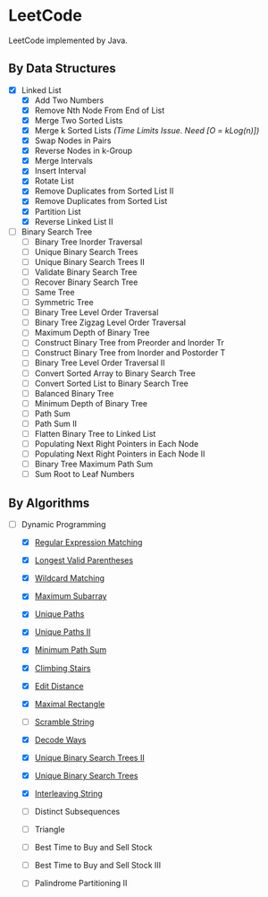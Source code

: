 # LeetCode

LeetCode implemented by Java.

## By Data Structures
- [x] Linked List
	- [x] Add Two Numbers
	- [x] Remove Nth Node From End of List
	- [x] Merge Two Sorted Lists
	- [x] Merge k Sorted Lists *_(Time Limits Issue. Need [O = kLog(n)])_*
	- [x] Swap Nodes in Pairs
	- [x] Reverse Nodes in k-Group
	- [x] Merge Intervals
	- [x] Insert Interval
	- [x] Rotate List
	- [x] Remove Duplicates from Sorted List II
	- [x] Remove Duplicates from Sorted List
	- [x] Partition List
	- [x] Reverse Linked List II
- [ ] Binary Search Tree
	- [ ] Binary Tree Inorder Traversal
	- [ ] Unique Binary Search Trees
	- [ ] Unique Binary Search Trees II
	- [ ] Validate Binary Search Tree
	- [ ] Recover Binary Search Tree
	- [ ] Same Tree
	- [ ] Symmetric Tree
	- [ ] Binary Tree Level Order Traversal
	- [ ] Binary Tree Zigzag Level Order Traversal
	- [ ] Maximum Depth of Binary Tree
	- [ ] Construct Binary Tree from Preorder and Inorder Tr
	- [ ] Construct Binary Tree from Inorder and Postorder T
	- [ ] Binary Tree Level Order Traversal II
	- [ ] Convert Sorted Array to Binary Search Tree
	- [ ] Convert Sorted List to Binary Search Tree
	- [ ] Balanced Binary Tree
	- [ ] Minimum Depth of Binary Tree
	- [ ] Path Sum
	- [ ] Path Sum II
	- [ ] Flatten Binary Tree to Linked List
	- [ ] Populating Next Right Pointers in Each Node
	- [ ] Populating Next Right Pointers in Each Node II
	- [ ] Binary Tree Maximum Path Sum
	- [ ] Sum Root to Leaf Numbers

## By Algorithms
- [ ] Dynamic Programming
	- [x] [Regular Expression Matching](./DP/Regular_Expression_Matching.md)
	- [x] [Longest Valid Parentheses](./DP/Longest_Valid_Parentheses.md)
	- [x] [Wildcard Matching](./DP/Wildcard_Matching.md)
	- [x] [Maximum Subarray](./DP/Maximum_Subarray.md)
	- [x] [Unique Paths](./DP/Unique_Paths.md)
	- [x] [Unique Paths II](./DP/Unique_Paths_II.md)
	- [x] [Minimum Path Sum](./DP/Minimum_Path_Sum.md)
	- [x] [Climbing Stairs](./DP/Climbing_Stairs.md)
	- [x] [Edit Distance](./DP/Edit_Distance.md)
	- [x] [Maximal Rectangle](./DP/Maximal_Rectangle.md)
	- [ ] [Scramble String](./DP/Scramble_String.md)
	- [x] [Decode Ways](./DP/Decode_Ways.md)
	- [x] [Unique Binary Search Trees II](./DP/Unique_Binary_Search_Trees_II.md)
	- [x] [Unique Binary Search Trees](./DP/Unique_Binary_Search_Trees.md)
	- [x] [Interleaving String](./DP/Interleaving_String.md)
	- [ ] Distinct Subsequences
	- [ ] Triangle
	- [ ] Best Time to Buy and Sell Stock
	- [ ] Best Time to Buy and Sell Stock III
	- [ ] Palindrome Partitioning II

